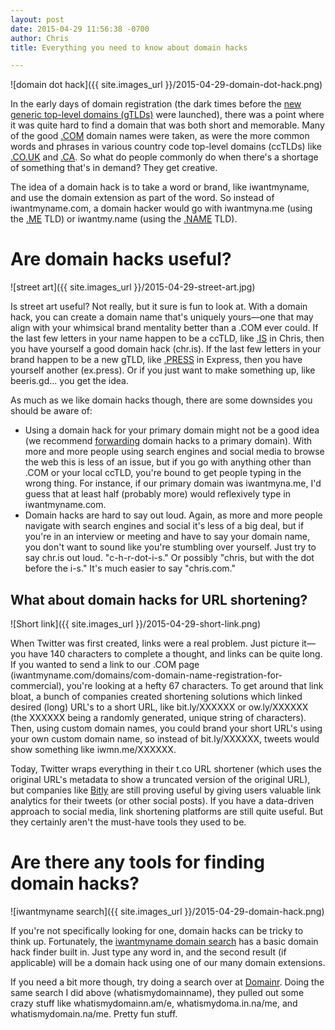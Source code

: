 ```yaml
---
layout: post
date: 2015-04-29 11:56:38 -0700
author: Chris
title: Everything you need to know about domain hacks

---
```


<!-- excerpt -->

![domain dot hack]({{ site.images_url }}/2015-04-29-domain-dot-hack.png)

In the early days of domain registration (the dark times before the [new generic top-level domains (gTLDs)](https://iwantmyname.com/domains/new-gtld-domain-extensions) were launched), there was a point where it was quite hard to find a domain that was both short and memorable. Many of the good [.COM](https://iwantmyname.com/domains/com-domain-name-registration-for-commercial) domain names were taken, as were the more common words and phrases in various country code top-level domains (ccTLDs) like [.CO.UK](https://iwantmyname.com/domains/co.uk-british-domain-name-registration-for-united-kingdom) and [.CA](https://iwantmyname.com/domains/ca-canadian-domain-name-registration-for-canada). So what do people commonly do when there's a shortage of something that's in demand? They get creative. 

The idea of a domain hack is to take a word or brand, like iwantmyname, and use the domain extension as part of the word. So instead of iwantmyname.com, a domain hacker would go with iwantmyna.me (using the [.ME](https://iwantmyname.com/domains/me-montenegrean-domain-name-registration-for-montenegro) TLD) or iwantmy.name (using the [.NAME](https://iwantmyname.com/domains/name-domain-name-registration-for-names) TLD). 

<!-- /excerpt -->

# Are domain hacks useful?

![street art]({{ site.images_url }}/2015-04-29-street-art.jpg)

Is street art useful? Not really, but it sure is fun to look at. With a domain hack, you can create a domain name that's uniquely yours—one that may align with your whimsical brand mentality better than a .COM ever could. If the last few letters in your name happen to be a ccTLD, like [.IS](https://iwantmyname.com/domains/is-icelandic-domain-name-registration-for-iceland) in Chris, then you have yourself a good domain hack (chr.is). If the last few letters in your brand happen to be a new gTLD, like [.PRESS](https://iwantmyname.com/domains/dot-press) in Express, then you have yourself another (ex.press). Or if you just want to make something up, like beeris.gd... you get the idea.

As much as we like domain hacks though, there are some downsides you should be aware of:

+ Using a domain hack for your primary domain might not be a good idea (we recommend [forwarding](https://help.iwantmyname.com/customer/portal/articles/1418597-how-do-i-set-up-forwarding-with-my-domain-) domain hacks to a primary domain). With more and more people using search engines and social media to browse the web this is less of an issue, but if you go with anything other than .COM or your local ccTLD, you're bound to get people typing in the wrong thing. For instance, if our primary domain was iwantmyna.me, I'd guess that at least half (probably more) would reflexively type in iwantmyname.com. 
+ Domain hacks are hard to say out loud. Again, as more and more people navigate with search engines and social it's less of a big deal, but if you're in an interview or meeting and have to say your domain name, you don't want to sound like you're stumbling over yourself. Just try to say chr.is out loud. "c-h-r-dot-i-s." Or possibly "chris, but with the dot before the i-s." It's much easier to say "chris.com." 

## What about domain hacks for URL shortening?

![Short link]({{ site.images_url }}/2015-04-29-short-link.png)

When Twitter was first created, links were a real problem. Just picture it—you have 140 characters to complete a thought, and links can be quite long. If you wanted to send a link to our .COM page (iwantmyname.com/domains/com-domain-name-registration-for-commercial), you're looking at a hefty 67 characters. To get around that link bloat, a bunch of companies created shortening solutions which linked desired (long) URL's to a short URL, like bit.ly/XXXXXX or ow.ly/XXXXXX (the XXXXXX being a randomly generated, unique string of characters). Then, using custom domain names, you could brand your short URL's using your own custom domain name, so instead of bit.ly/XXXXXX, tweets would show something like iwmn.me/XXXXXX. 

Today, Twitter wraps everything in their t.co URL shortener (which uses the original URL's metadata to show a truncated version of the original URL), but companies like [Bitly](https://iwantmyname.com/services/url-shortener/bit.ly-pro-custom-domain-short-url-forwarding-service) are still proving useful by giving users valuable link analytics for their tweets (or other social posts). If you have a data-driven approach to social media, link shortening platforms are still quite useful. But they certainly aren't the must-have tools they used to be. 

# Are there any tools for finding domain hacks?

![iwantmyname search]({{ site.images_url }}/2015-04-29-domain-hack.png)

If you're not specifically looking for one, domain hacks can be tricky to think up. Fortunately, the [iwantmyname domain search](https://iwantmyname.com) has a basic domain hack finder built in. Just type any word in, and the second result (if applicable) will be a domain hack using one of our many domain extensions. 

If you need a bit more though, try doing a search over at [Domainr](https://domainr.com). Doing the same search I did above (whatismydomainname), they pulled out some crazy stuff like whatismydomainn.am/e, whatismydoma.in.na/me, and whatismydomain.na/me. Pretty fun stuff.